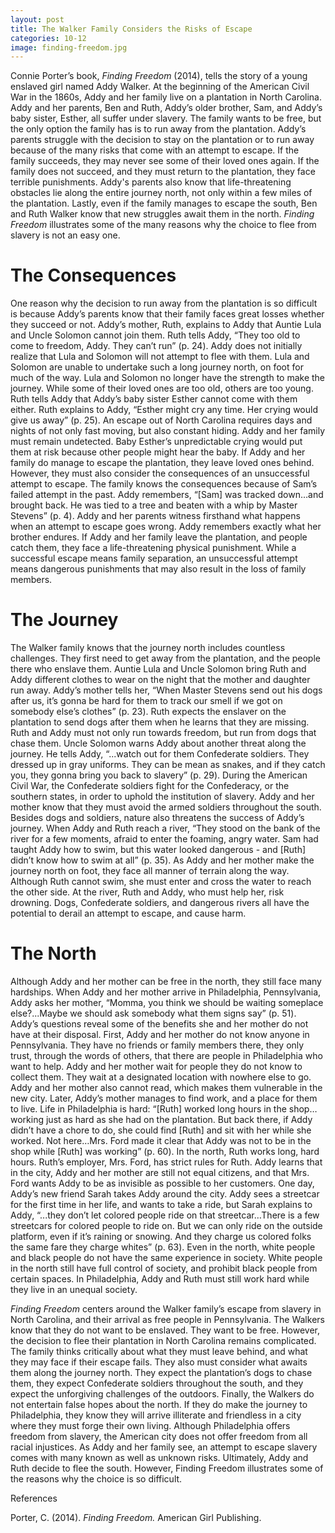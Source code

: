 ```yaml
---
layout: post
title: The Walker Family Considers the Risks of Escape
categories: 10-12
image: finding-freedom.jpg
---
```

Connie Porter’s book, _Finding Freedom_ (2014), tells the story of a young enslaved girl named Addy Walker. At the beginning of the American Civil War in the 1860s, Addy and her family live on a plantation in North Carolina. Addy and her parents, Ben and Ruth, Addy’s older brother, Sam, and Addy’s baby sister, Esther, all suffer under slavery. The family wants to be free, but the only option the family has is to run away from the plantation. Addy’s parents struggle with the decision to stay on the plantation or to run away because of the many risks that come with an attempt to escape. If the family succeeds, they may never see some of their loved ones again. If the family does not succeed, and they must return to the plantation, they face terrible punishments. Addy's parents also know that life-threatening obstacles lie along the entire journey north, not only within a few miles of the plantation. Lastly, even if the family manages to escape the south, Ben and Ruth Walker know that new struggles await them in the north. _Finding Freedom_ illustrates some of the many reasons why the choice to flee from slavery is not an easy one.

# The Consequences

One reason why the decision to run away from the plantation is so difficult is because Addy’s parents know that their family faces great losses whether they succeed or not. Addy’s mother, Ruth, explains to Addy that Auntie Lula and Uncle Solomon cannot join them. Ruth tells Addy, “They too old to come to freedom, Addy. They can’t run” (p. 24). Addy does not initially realize that Lula and Solomon will not attempt to flee with them. Lula and Solomon are unable to undertake such a long journey north, on foot for much of the way. Lula and Solomon no longer have the strength to make the journey. While some of their loved ones are too old, others are too young. Ruth tells Addy that Addy’s baby sister Esther cannot come with them either. Ruth explains to Addy, “Esther might cry any time. Her crying would give us away” (p. 25). An escape out of North Carolina requires days and nights of not only fast moving, but also constant hiding. Addy and her family must remain undetected. Baby Esther’s unpredictable crying would put them at risk because other people might hear the baby. If Addy and her family do manage to escape the plantation, they leave loved ones behind. However, they must also consider the consequences of an unsuccessful attempt to escape. The family knows the consequences because of Sam’s failed attempt in the past. Addy remembers, “[Sam] was tracked down…and brought back. He was tied to a tree and beaten with a whip by Master Stevens” (p. 4). Addy and her parents witness firsthand what happens when an attempt to escape goes wrong. Addy remembers exactly what her brother endures. If Addy and her family leave the plantation, and people catch them, they face a life-threatening physical punishment. While a successful escape means family separation, an unsuccessful attempt means dangerous punishments that may also result in the loss of family members.

# The Journey

The Walker family knows that the journey north includes countless challenges. They first need to get away from the plantation, and the people there who enslave them. Auntie Lula and Uncle Solomon bring Ruth and Addy different clothes to wear on the night that the mother and daughter run away. Addy’s mother tells her, “When Master Stevens send out his dogs after us, it’s gonna be hard for them to track our smell if we got on somebody else’s clothes” (p. 23). Ruth expects the enslaver on the plantation to send dogs after them when he learns that they are missing. Ruth and Addy must not only run towards freedom, but run from dogs that chase them. Uncle Solomon warns Addy about another threat along the journey. He tells Addy, “...watch out for them Confederate soldiers. They dressed up in gray uniforms. They can be mean as snakes, and if they catch you, they gonna bring you back to slavery” (p. 29). During the American Civil War, the Confederate soldiers fight for the Confederacy, or the southern states, in order to uphold the institution of slavery. Addy and her mother know that they must avoid the armed soldiers throughout the south. Besides dogs and soldiers, nature also threatens the success of Addy’s journey. When Addy and Ruth reach a river, “They stood on the bank of the river for a few moments, afraid to enter the foaming, angry water. Sam had taught Addy how to swim, but this water looked dangerous - and [Ruth] didn’t know how to swim at all” (p. 35). As Addy and her mother make the journey north on foot, they face all manner of terrain along the way. Although Ruth cannot swim, she must enter and cross the water to reach the other side. At the river, Ruth and Addy, who must help her, risk drowning. Dogs, Confederate soldiers, and dangerous rivers all have the potential to derail an attempt to escape, and cause harm.

# The North

Although Addy and her mother can be free in the north, they still face many hardships. When Addy and her mother arrive in Philadelphia, Pennsylvania, Addy asks her mother, “Momma, you think we should be waiting someplace else?...Maybe we should ask somebody what them signs say” (p. 51). Addy’s questions reveal some of the benefits she and her mother do not have at their disposal. First, Addy and her mother do not know anyone in Pennsylvania. They have no friends or family members there, they only trust, through the words of others, that there are people in Philadelphia who want to help. Addy and her mother wait for people they do not know to collect them. They wait at a designated location with nowhere else to go. Addy and her mother also cannot read, which makes them vulnerable in the new city. Later, Addy’s mother manages to find work, and a place for them to live. Life in Philadelphia is hard: “[Ruth] worked long hours in the shop…working just as hard as she had on the plantation. But back there, if Addy didn’t have a chore to do, she could find [Ruth] and sit with her while she worked. Not here…Mrs. Ford made it clear that Addy was not to be in the shop while [Ruth] was working” (p. 60). In the north, Ruth works long, hard hours. Ruth’s employer, Mrs. Ford, has strict rules for Ruth. Addy learns that in the city, Addy and her mother are still not equal citizens, and that Mrs. Ford wants Addy to be as invisible as possible to her customers. One day, Addy’s new friend Sarah takes Addy around the city. Addy sees a streetcar for the first time in her life, and wants to take a ride, but Sarah explains to Addy, “...they don’t let colored people ride on that streetcar…There is a few streetcars for colored people to ride on. But we can only ride on the outside platform, even if it’s raining or snowing. And they charge us colored folks the same fare they charge whites” (p. 63). Even in the north, white people and black people do not have the same experience in society. White people in the north still have full control of society, and prohibit black people from certain spaces. In Philadelphia, Addy and Ruth must still work hard while they live in an unequal society.

_Finding Freedom_ centers around the Walker family’s escape from slavery in North Carolina, and their arrival as free people in Pennsylvania. The Walkers know that they do not want to be enslaved. They want to be free. However, the decision to flee their plantation in North Carolina remains complicated. The family thinks critically about what they must leave behind, and what they may face if their escape fails. They also must consider what awaits them along the journey north. They expect the plantation’s dogs to chase them, they expect Confederate soldiers throughout the south, and they expect the unforgiving challenges of the outdoors. Finally, the Walkers do not entertain false hopes about the north. If they do make the journey to Philadelphia, they know they will arrive illiterate and friendless in a city where they must forge their own living. Although Philadelphia offers freedom from slavery, the American city does not offer freedom from all racial injustices. As Addy and her family see, an attempt to escape slavery comes with many known as well as unknown risks. Ultimately, Addy and Ruth decide to flee the south. However, Finding Freedom illustrates some of the reasons why the choice is so difficult.

References

Porter, C. (2014). _Finding Freedom._ American Girl Publishing.

